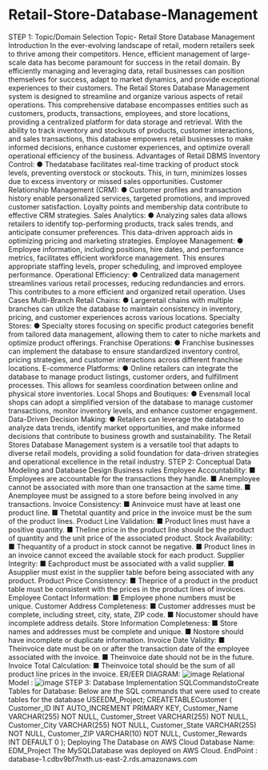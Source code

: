 # Retail-Store-Database-Management
STEP 1: Topic/Domain Selection
 Topic- Retail Store Database Management
 Introduction
 In the ever-evolving landscape of retail, modern retailers seek to thrive among their competitors. Hence,
 efficient management of large-scale data has become paramount for success in the retail domain. By
 efficiently managing and leveraging data, retail businesses can position themselves for success, adapt to
 market dynamics, and provide exceptional experiences to their customers. The Retail Stores Database
 Management system is designed to streamline and organize various aspects of retail operations. This
 comprehensive database encompasses entities such as customers, products, transactions, employees, and
 store locations, providing a centralized platform for data storage and retrieval. With the ability to track
 inventory and stockouts of products, customer interactions, and sales transactions, this database
 empowers retail businesses to make informed decisions, enhance customer experiences, and optimize
 overall operational efficiency of the business.
 Advantages of Retail DBMS
 Inventory Control:
 ● Thedatabase facilitates real-time tracking of product stock levels, preventing overstock or
 stockouts. This, in turn, minimizes losses due to excess inventory or missed sales opportunities.
 Customer Relationship Management (CRM):
 ● Customer profiles and transaction history enable personalized services, targeted promotions, and
 improved customer satisfaction. Loyalty points and membership data contribute to effective CRM
 strategies.
 Sales Analytics:
 ● Analyzing sales data allows retailers to identify top-performing products, track sales trends, and
 anticipate consumer preferences. This data-driven approach aids in optimizing pricing and
 marketing strategies.
 Employee Management:
 ● Employee information, including positions, hire dates, and performance metrics, facilitates
 efficient workforce management. This ensures appropriate staffing levels, proper scheduling, and
 improved employee performance.
 Operational Efficiency:
 ● Centralized data management streamlines various retail processes, reducing redundancies and
 errors. This contributes to a more efficient and organized retail operation.
 Uses Cases
 Multi-Branch Retail Chains:
 ● Largeretail chains with multiple branches can utilize the database to maintain consistency in
 inventory, pricing, and customer experiences across various locations.
Specialty Stores:
 ● Specialty stores focusing on specific product categories benefit from tailored data management,
 allowing them to cater to niche markets and optimize product offerings.
 Franchise Operations:
 ● Franchise businesses can implement the database to ensure standardized inventory control,
 pricing strategies, and customer interactions across different franchise locations.
 E-commerce Platforms:
 ● Online retailers can integrate the database to manage product listings, customer orders, and
 fulfillment processes. This allows for seamless coordination between online and physical store
 inventories.
 Local Shops and Boutiques:
 ● Evensmall local shops can adopt a simplified version of the database to manage customer
 transactions, monitor inventory levels, and enhance customer engagement.
 Data-Driven Decision Making:
 ● Retailers can leverage the database to analyze data trends, identify market opportunities, and
 make informed decisions that contribute to business growth and sustainability.
 The Retail Stores Database Management system is a versatile tool that adapts to diverse retail models,
 providing a solid foundation for data-driven strategies and operational excellence in the retail industry.
 STEP 2: Conceptual Data Modeling and Database Design
 Business rules
 Employee Accountability:
 ■ Employees are accountable for the transactions they handle.
 ■ Anemployee cannot be associated with more than one transaction at the same time.
 ■ Anemployee must be assigned to a store before being involved in any transactions.
 Invoice Consistency:
 ■ Aninvoice must have at least one product line.
 ■ Thetotal quantity and price in the invoice must be the sum of the product lines.
 Product Line Validation:
 ■ Product lines must have a positive quantity.
 ■ Theline price in the product line should be the product of quantity and the unit price of the
 associated product.
 Stock Availability:
 ■ Thequantity of a product in stock cannot be negative.
 ■ Product lines in an invoice cannot exceed the available stock for each product.
 Supplier Integrity:
 ■ Eachproduct must be associated with a valid supplier.
 ■ Asupplier must exist in the supplier table before being associated with any product.
Product Price Consistency:
 ■ Theprice of a product in the product table must be consistent with the prices in the product lines
 of invoices.
 Employee Contact Information:
 ■ Employee phone numbers must be unique.
 Customer Address Completeness:
 ■ Customer addresses must be complete, including street, city, state, ZIP code.
 ■ Nocustomer should have incomplete address details.
 Store Information Completeness:
 ■ Store names and addresses must be complete and unique.
 ■ Nostore should have incomplete or duplicate information.
 Invoice Date Validity:
 ■ Theinvoice date must be on or after the transaction date of the employee associated with the
 invoice.
 ■ Theinvoice date should not be in the future.
 Invoice Total Calculation:
 ■ Theinvoice total should be the sum of all product line prices in the invoice.
 ER/EER DIAGRAM:
![image](https://github.com/Parthjd2000/Retail-Store-Database-Management/assets/69391267/06a5dacc-20c4-4e82-88bd-804934f1adcb)
Relational Model :
![image](https://github.com/Parthjd2000/Retail-Store-Database-Management/assets/69391267/432c31ab-e9ee-454e-ad8a-2ffc3eea4590)
 STEP 3: Database Implementation
 SQLCommandstoCreate Tables for Database:
 Below are the SQL commands that were used to create tables for the database
 USEEDM_Project;
 CREATETABLECustomer (
 Customer_ID INT AUTO_INCREMENT PRIMARY KEY,
 Customer_Name VARCHAR(255) NOT NULL,
 Customer_Street VARCHAR(255) NOT NULL,
 Customer_City VARCHAR(255) NOT NULL,
 Customer_State VARCHAR(255) NOT NULL,
 Customer_ZIP VARCHAR(10) NOT NULL,
 Customer_Rewards INT DEFAULT 0
);
Deploying The Database on AWS Cloud
 Database Name: EDM_Project
 The MySQLDatabase was deployed on AWS Cloud.
 EndPoint : database-1.cdbv9bf7nxth.us-east-2.rds.amazonaws.com
